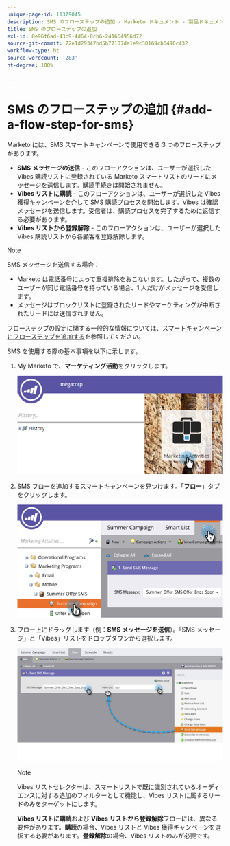 ```yaml
---
unique-page-id: 11379045
description: SMS のフローステップの追加 - Marketo ドキュメント - 製品ドキュメント
title: SMS のフローステップの追加
exl-id: 8e96f6ad-43c9-4d64-8cb6-241664956d72
source-git-commit: 72e1d29347bd5b77107da1e9c30169cb6490c432
workflow-type: ht
source-wordcount: '283'
ht-degree: 100%

---
```


# SMS のフローステップの追加 {#add-a-flow-step-for-sms}

Marketo には、SMS スマートキャンペーンで使用できる 3 つのフローステップがあります。

* **SMS メッセージの送信** - このフローアクションは、ユーザーが選択した Vibes 購読リストに登録されている Marketo スマートリストのリードにメッセージを送信します。購読手続きは開始されません。
* **Vibes リストに購読** - このフローアクションは、ユーザーが選択した Vibes 獲得キャンペーンを介して SMS 購読プロセスを開始します。Vibes は確認メッセージを送信します。受信者は、購読プロセスを完了するために返信する必要があります。
* **Vibes リストから登録解除** - このフローアクションは、ユーザーが選択した Vibes 購読リストから各顧客を登録解除します。

>[!NOTE]
>
>SMS メッセージを送信する場合：
>
>* Marketo は電話番号によって重複排除をおこないます。したがって、複数のユーザーが同じ電話番号を持っている場合、1 人だけがメッセージを受信します。
>* メッセージはブロックリストに登録されたリードやマーケティングが中断されたリードには送信されません。


フローステップの設定に関する一般的な情報については、[スマートキャンペーンにフローステップを追加する](/help/marketo/product-docs/core-marketo-concepts/smart-campaigns/flow-actions/add-a-flow-step-to-a-smart-campaign.md)を参照してください。

SMS を使用する際の基本事項を以下に示します。

1. My Marketo で、**マーケティング活動**&#x200B;をクリックします。

   ![](assets/image2016-7-28-11-3a41-3a17.png)

1. SMS フローを追加するスマートキャンペーンを見つけます。「**フロー**」タブをクリックします。

   ![](assets/image2016-7-28-11-3a43-3a41.png)

1. フロー上にドラッグします（例：**SMS メッセージを送信**）。「SMS メッセージ」と「Vibes」リストをドロップダウンから選択します。

   ![](assets/send-sms-message-hands.jpg)

   >[!NOTE]
   >
   >Vibes リストセレクターは、スマートリストで既に識別されているオーディエンスに対する追加のフィルターとして機能し、Vibes リストに属するリードのみをターゲットにします。
   >
   >**Vibes リストに購読**&#x200B;および **Vibes リストから登録解除**&#x200B;フローには、異なる要件があります。**購読**&#x200B;の場合、Vibes リストと Vibes 獲得キャンペーンを選択する必要があります。**登録解除**&#x200B;の場合、Vibes リストのみが必要です。
